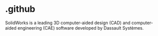 # .github
SolidWorks is a leading 3D computer-aided design (CAD) and computer-aided engineering (CAE) software developed by Dassault Systèmes. 
